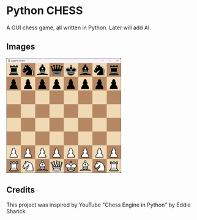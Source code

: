 # Python CHESS
A GUI chess game, all written in Python. 
Later will add AI.
<br>

## Images
<img src="https://github.com/tejas-rathi05/Chess-Python/blob/main/Screenshots/1.png" width="300" height="300" />


## Credits
This project was inspired by YouTube "Chess Engine in Python" by Eddie Sharick
